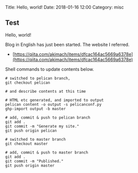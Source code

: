 Title: Hello, world!
Date: 2018-01-16 12:00
Category: misc

## Test

Hello, world!

Blog in English has just been started.
The website I referred.

- [https://qiita.com/akimach/items/dfcac164ac5669a6378e](https://qiita.com/akimach/items/dfcac164ac5669a6378e)

Shell commands to update contents below.

```
# switched to pelican branch,
git checkout pelican

# and describe contents at this time

# HTML etc generated, and imported to output
pelican content -o output -s pelicanconf.py
ghp-import output -b master

# add, commit & push to pelican branch
git add .
git commit -m "Generate my site."
git push origin pelican

# switched to master branch
git checkout master

# add, commit & push to master branch
git add .
git commit -m "Published."
git push origin master
```
